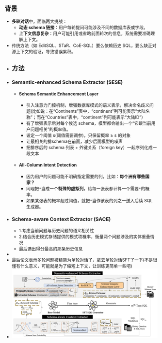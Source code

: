 ## 背景
- **多轮对话**中，面临两大挑战：
	- **动态 schema 链接**：用户每轮提问可能涉及不同的数据库表或字段。
	- **上下文信息复杂**：用户可能引用或省略前面轮次的信息，系统需要准确理解上下文。
- 传统方法（如 EditSQL、STaR、CoE-SQL）要么依赖历史 SQL，要么缺乏对源上下文的验证，导致错误累积。
- ## 方法
- ### Semantic-enhanced Schema Extractor (SESE)
	- #### Schema Semantic Enhancement Layer
		- 引入注意力门控机制，增强数据库模式的语义表示，解决命名歧义问题(比如说：在“Continents”表中，“continent”列可能表示“大陆名称”；而在“Countries”表中，“continent”列可能表示“大陆ID”）
		- 有了增强表示后对每个候选 schema，模型都会输出一个“它跟当前用户问题相关”的概率值。
		- 设定一个阈值 s(阈值需要调参)，只保留概率 ≥ s 的对象
		- 让最相关的排schema在前面，减少后面模型的噪声
		- 把排序后的 schema 列表 + 外键关系（foreign key）一起序列化成一段文本
	- #### All-Column Intent Detection
		- 因为用户的问题可能不明确指定需要的列，比如：**每个洲有哪些国家？**
		- 同理把`*`当成一个**特殊的虚拟列**，给每一张表都计算一个需要`*`的概率。
		- 如果某张表的概率超过阈值，就把`*`当作该表的列之一送入后续 SQL 生成器。
- ### Schema-aware Context Extractor (SACE)
	- 1.考虑当前问题与历史问题的语义相关性
	- 2.结合历史模式存储提供的模式项概率，衡量两个问题涉及的实体重叠情况
	- 最后选出得分最高的那条历史信息
-
- 最后论文表示多轮问题被精简为单轮对话了，拿去单轮对话SFT了一下(不是很懂有什么意义，可能就是为了缩短上下文，让训练更简单一些吧)
- ![image.png](../assets/image_1753250893794_0.png)